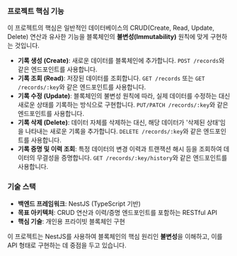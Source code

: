 ### **프로젝트 핵심 기능**

이 프로젝트의 핵심은 일반적인 데이터베이스의 CRUD(Create, Read, Update, Delete) 연산과 유사한 기능을 블록체인의 **불변성(Immutability)** 원칙에 맞게 구현하는 것입니다.

* **기록 생성 (Create)**: 새로운 데이터를 블록체인에 추가합니다. `POST /records`와 같은 엔드포인트를 사용합니다.
* **기록 조회 (Read)**: 저장된 데이터를 조회합니다. `GET /records` 또는 `GET /records/:key`와 같은 엔드포인트를 사용합니다.
* **기록 수정 (Update)**: 블록체인의 불변성 원칙에 따라, 실제 데이터를 수정하는 대신 새로운 상태를 기록하는 방식으로 구현합니다. `PUT/PATCH /records/:key`와 같은 엔드포인트를 사용합니다.
* **기록 삭제 (Delete)**: 데이터 자체를 삭제하는 대신, 해당 데이터가 '삭제된 상태'임을 나타내는 새로운 기록을 추가합니다. `DELETE /records/:key`와 같은 엔드포인트를 사용합니다.
* **기록 증명 및 이력 조회**: 특정 데이터의 변경 이력과 트랜잭션 해시 등을 조회하여 데이터의 무결성을 증명합니다. `GET /records/:key/history`와 같은 엔드포인트를 사용합니다.

### **기술 스택**

* **백엔드 프레임워크**: NestJS (TypeScript 기반)
* **목표 아키텍처**: CRUD 연산과 이력/증명 엔드포인트를 포함하는 RESTful API
* **핵심 기술**: 개인용 프라이빗 블록체인 구현

이 프로젝트는 NestJS를 사용하여 블록체인의 핵심 원리인 **불변성**을 이해하고, 이를 API 형태로 구현하는 데 중점을 두고 있습니다.